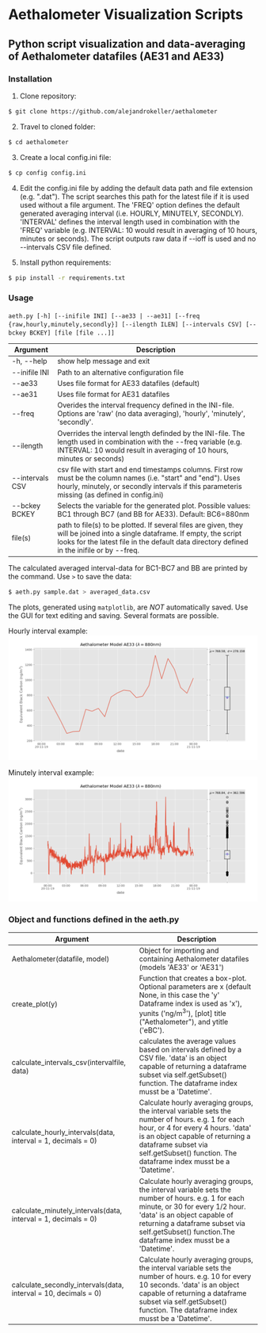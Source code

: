 # Aethalometer Visualization Scripts
## Python script visualization and data-averaging of Aethalometer datafiles (AE31 and AE33)

### **Installation**
1. Clone repository:
```bash
$ git clone https://github.com/alejandrokeller/aethalometer
```
2. Travel to cloned folder:
```bash
$ cd aethalometer
```
3. Create a local config.ini file:
```bash
$ cp config config.ini
```
4. Edit the config.ini file by adding the default data path and file extension (e.g. ".dat").
The script searches this path for the latest file if it is used used without a file argument.
The 'FREQ' option defines the default generated averaging interval (i.e. HOURLY, MINUTELY, SECONDLY). 'INTERVAL' defines the interval length used in combination with the 'FREQ' variable (e.g. INTERVAL: 10 would result in averaging of 10 hours, minutes or seconds).
The script outputs raw data if --ioff is used and no --intervals CSV file defined.

5. Install python requirements:
```bash
$ pip install -r requirements.txt
```

### **Usage**

`aeth.py [-h] [--inifile INI] [--ae33 | --ae31]
               [--freq {raw,hourly,minutely,secondly}] [--ilength ILEN]
               [--intervals CSV] [--bckey BCKEY]
               [file [file ...]]`
               
| Argument | Description |
| --- | --- |
|-h, --help     | show help message and exit|
|--inifile INI  | Path to an alternative configuration file|
|--ae33         | Uses file format for AE33 datafiles (default)|
|--ae31         | Uses file format for AE31 datafiles|
|--freq         | Overides the interval frequency defined in the INI-file. Options are 'raw' (no data averaging), 'hourly', 'minutely', 'secondly'.|
|--ilength      | Overrides the interval length definded by the INI-file. The length used in combination with the --freq variable (e.g. INTERVAL: 10 would result in averaging of 10 hours, minutes or seconds)|
|--intervals CSV| csv file with start and end timestamps columns. First row must be the column names (i.e. "start" and "end"). Uses hourly, minutely, or secondly intervals if this parameteris missing (as defined in config.ini)|
|--bckey BCKEY  | Selects the variable for the generated plot. Possible values: BC1 through BC7 (and BB for AE33). Default: BC6=880nm|
| file(s)       | path to file(s) to be plotted. If several files are given, they will be joined into a single dataframe. If empty, the script looks for the latest file in the default data directory defined in the inifile or by --freq.|  

The calculated averaged interval-data for BC1-BC7 and BB are printed by the command. Use `>` to save the data:
```bash
$ aeth.py sample.dat > averaged_data.csv
```

The plots, generated using `matplotlib`, are *NOT* automatically saved. Use the GUI for text editing and saving. Several formats are possible.

Hourly interval example:
![Aethalometer data, hourly](boxplot.png)

Minutely interval example:
![Aethalometer data, minutely](boxplot-minutes.png)

### Object and functions defined in the aeth.py

| Argument | Description |
| --- | --- |
| Aethalometer(datafile, model) | Object for importing and containing Aethalometer datafiles (models 'AE33' or 'AE31') |
| create_plot(y)                | Function that creates a box-plot. Optional parameters are x (default None, in this case the 'y' Dataframe index is used as 'x'), yunits ('ng/m$^3$'), \[plot\] title ("Aethalometer"), and ytitle ('eBC'). |
| calculate_intervals_csv(intervalfile, data)| calculates the average values based on intervals defined by a CSV file. 'data' is an object capable of returning a dataframe subset via self.getSubset() function. The dataframe index musst be a 'Datetime'. |
| calculate_hourly_intervals(data, interval = 1, decimals = 0) | Calculate hourly averaging groups, the interval variable sets the number of hours. e.g. 1 for each hour, or 4 for every 4 hours. 'data' is an object capable of returning a dataframe subset via self.getSubset() function. The dataframe index musst be a 'Datetime'. |
| calculate_minutely_intervals(data, interval = 1, decimals = 0) | Calculate hourly averaging groups, the interval variable sets the number of hours. e.g. 1 for each minute, or 30 for every 1/2 hour. 'data' is an object capable of returning a dataframe subset via self.getSubset() function.The dataframe index musst be a 'Datetime'. |
| calculate_secondly_intervals(data, interval = 10, decimals = 0) | Calculate hourly averaging groups, the interval variable sets the number of hours. e.g. 10 for every 10 seconds. 'data' is an object capable of returning a dataframe subset via self.getSubset() function. The dataframe index musst be a 'Datetime'. |
